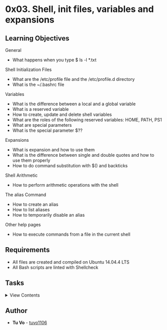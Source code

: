 # 0x03. Shell, init files, variables and expansions

## Learning Objectives

General

- What happens when you type \$ ls -l \*.txt

Shell Initialization Files

- What are the /etc/profile file and the /etc/profile.d directory
- What is the ~/.bashrc file

Variables

- What is the difference between a local and a global variable
- What is a reserved variable
- How to create, update and delete shell variables
- What are the roles of the following reserved variables: HOME, PATH, PS1
- What are special parameters
- What is the special parameter \$??

Expansions

- What is expansion and how to use them
- What is the difference between single and double quotes and how to use them properly
- How to do command substitution with \$() and backticks

Shell Arithmetic

- How to perform arithmetic operations with the shell

The alias Command

- How to create an alias
- How to list aliases
- How to temporarily disable an alias

Other help pages

- How to execute commands from a file in the current shell

## Requirements

- All files are created and compiled on Ubuntu 14.04.4 LTS
- All Bash scripts are linted with Shellcheck

## Tasks

<details>
<summary>View Contents</summary>

### [0. o](./0-alias)

- Create a script that creates an alias.
  - Name: ls
  - Value: rm \*

```
julien@ubuntu:/tmp/0x03$ ls
0-alias  file1  file2
julien@ubuntu:/tmp/0x03$ source ./0-alias
julien@ubuntu:/tmp/0x03$ ls
julien@ubuntu:/tmp/0x03$ \ls
```

### [1. Hello you](./1-hello_you)

- Create a script that prints hello user, where user is the current Linux user.

```
julien@ubuntu:/tmp/0x03$ id
uid=1000(julien) gid=1000(julien) groups=1000(julien),4(adm),24(cdrom),27(sudo),30(dip),46(plugdev),113(lpadmin),128(sambashare)
julien@ubuntu:/tmp/0x03$ ./1-hello_you
hello julien
```

### [2. The path to success is to take massive, determined action](./2-path)

- Add /action to the PATH.
  /action should be the last directory the shell looks into when looking for a program.

```
julien@ubuntu:/tmp/0x03$ echo $PATH
/home/julien/bin:/home/julien/.local/bin:/usr/local/sbin:/usr/local/bin:/usr/sbin:/usr/bin:/sbin:/bin:/usr/games:/usr/local/games:/snap/bin
julien@ubuntu:/tmp/0x03$ source ./2-path
julien@ubuntu:/tmp/0x03$ echo $PATH
/home/julien/bin:/home/julien/.local/bin:/usr/local/sbin:/usr/local/bin:/usr/sbin:/usr/bin:/sbin:/bin:/usr/games:/usr/local/games:/snap/bin:/action
```

### [3. If the path be beautiful, let us not ask where it leads](./3-paths)

- Create a script that counts the number of directories in the PATH.

```
julien@ubuntu:/tmp/0x03$ echo $PATH
/home/julien/bin:/home/julien/.local/bin:/usr/local/sbin:/usr/local/bin:/usr/sbin:/usr/bin:/sbin:/bin:/usr/games:/usr/local/games:/snap/bin
julien@ubuntu:/tmp/0x03$ . ./3-paths
11
julien@ubuntu:/tmp/0x03$ PATH=/home/julien/bin:/home/julien/.local/bin:/usr/local/sbin:/usr/local/bin:/usr/sbin:/usr/bin:/sbin:/bin:/usr/games:/usr/local/games:/snap/bin:::::/hello
julien@ubuntu:/tmp/0x03$ . ./3-paths
12
```

### [4. Global variables](./4-global_variables)

- Create a script that lists environment variables.

```
julien@ubuntu:/tmp/0x03$ source ./4-global_variables
CC=gcc
CDPATH=.:~:/usr/local:/usr:/
CFLAGS=-O2 -fomit-frame-pointer
COLORTERM=gnome-terminal
CXXFLAGS=-O2 -fomit-frame-pointer
DISPLAY=:0
DOMAIN=hq.garrels.be
e=
TOR=vi
FCEDIT=vi
FIGNORE=.o:~
G_BROKEN_FILENAMES=1
GDK_USE_XFT=1
GDMSESSION=Default
GNOME_DESKTOP_SESSION_ID=Default
GTK_RC_FILES=/etc/gtk/gtkrc:/nethome/franky/.gtkrc-1.2-gnome2
GWMCOLOR=darkgreen
GWMTERM=xterm
HISTFILESIZE=5000
history_control=ignoredups
HISTSIZE=2000
HOME=/nethome/franky
HOSTNAME=octarine.hq.garrels.be
INPUTRC=/etc/inputrc
IRCNAME=franky
JAVA_HOME=/usr/java/j2sdk1.4.0
LANG=en_US
LDFLAGS=-s
LD_LIBRARY_PATH=/usr/lib/mozilla:/usr/lib/mozilla/plugins
LESSCHARSET=latin1
LESS=-edfMQ
LESSOPEN=|/usr/bin/lesspipe.sh %s
LEX=flex
LOCAL_MACHINE=octarine
LOGNAME=franky
[...]
```

### [5. Local variables](./5-local_variables)

- Create a script that lists all local variables and environment variables, and functions.

```
julien@ubuntu:/tmp/0x03$ . ./5-local_variables
BASH=/bin/bash
BASHOPTS=checkwinsize:cmdhist:complete_fullquote:expand_aliases:extglob:extquote:force_fignore:histappend:interactive_comments:progcomp:promptvars:sourcepath
BASH_ALIASES=()
BASH_ARGC=()
BASH_ARGV=()
BASH_CMDS=()
BASH_COMPLETION_COMPAT_DIR=/etc/bash_completion.d
BASH_LINENO=()
BASH_REMATCH=()
BASH_SOURCE=()
BASH_VERSINFO=([0]="4" [1]="3" [2]="46" [3]="1" [4]="release" [5]="x86_64-pc-linux-gnu")
BASH_VERSION='4.3.46(1)-release'
CLUTTER_IM_MODULE=xim
COLUMNS=133
COMPIZ_CONFIG_PROFILE=ubuntu
COMP_WORDBREAKS=$' \t\n"\'><=;|&(:'
DBUS_SESSION_BUS_ADDRESS=unix:abstract=/tmp/dbus-Fg27Lr20bq
DEFAULTS_PATH=/usr/share/gconf/ubuntu.default.path
DESKTOP_SESSION=ubuntu
[...]
```

### [6. Local variable](./6-create_local_variable)

- Create a script that creates a new local variable.
  - Name: BETTY
  - Value: Holberton

### [7. Global variable](./7-create_global_variable)

- Create a script that creates a new global variable.
  - Name: HOLBERTON
  - Value: Betty

### [8. Every addition to true knowledge is an addition to human power](./8-true_knowledge)

- Write a script that prints the result of the addition of 128 with the value stored in the environment variable TRUEKNOWLEDGE, followed by a new line.

```
julien@production-503e7013:~$ export TRUEKNOWLEDGE=1209
julien@production-503e7013:~$ ./8-true_knowledge | cat -e
1337$
```

### [9. Divide and rule](./9-divide_and_rule)

- Write a script that prints the result of POWER divided by DIVIDE, followed by a new line.
  - POWER and DIVIDE are environment variables

```
julien@production-503e7013:~$ export POWER=42784
julien@production-503e7013:~$ export DIVIDE=32
julien@production-503e7013:~$ ./9-divide_and_rule | cat -e
1337$
```

### [10. Love is anterior to life, posterior to death, initial of creation, and the exponent of breath](./10-love_exponent_breath)

- Write a script that displays the result of BREATH to the power LOVE
  - BREATH and LOVE are environment variables
  - The script should display the result, followed by a new line

```
julien@production-503e7013:~/$ export BREATH=4
julien@production-503e7013:~/$ export LOVE=3
julien@production-503e7013:~/$ ./10-love_exponent_breath
64
```

### [11. There are 10 types of people in the world -- Those who understand binary, and those who don't](./11-binary_to_decimal)

- Write a script that converts a number from base 2 to base 10.
  - The number in base 2 is stored in the environment variable BINARY
  - The script should display the number in base 10, followed by a new line

```
julien@production-503e7013:~/$ export BINARY=10100111001
julien@production-503e7013:~/$ ./11-binary_to_decimal
1337
```

### [12. Combination](./12-combinations)

- Create a script that prints all possible combinations of two letters, except oo.
  - Letters are lower cases, from a to z
  - One combination per line
  - The output should be alpha ordered, starting with aa
  - Do not print oo
  - Your script file should contain maximum 64 characters

```
julien@ubuntu:/tmp/0x03$ echo $((26 ** 2 -1))
675
julien@ubuntu:/tmp/0x03$ ./12-combinations | wc -l
675
julien@ubuntu:/tmp/0x03$
julien@ubuntu:/tmp/0x03$ ./12-combinations | tail -303 | head -10
oi
oj
ok
ol
om
on
op
oq
or
os
```

### [13. Floats](./13-print_float)

- Write a script that prints a number with two decimal places.
  - The number will be stored in the environment variable NUM.

```
ubuntu@ip-172-31-63-244:~/0x03$ export NUM=0
ubuntu@ip-172-31-63-244:~/0x03$ ./13-print_float
0.00
ubuntu@ip-172-31-63-244:~/0x03$ export NUM=98
ubuntu@ip-172-31-63-244:~/0x03$ ./13-print_float
98.00
ubuntu@ip-172-31-63-244:~/0x03$ export NUM=3.14159265359
ubuntu@ip-172-31-63-244:~/0x03$ ./13-print_float
3.14
```

### [14. Decimal to Hexadecimal](./14-decimal_to_hexadecimal)

- Write a script that converts a number from base 10 to base 16.
  - The number in base 10 is stored in the environment variable DECIMAL
  - The script should display the number in base 16, followed by a new line

```
julien@production-503e7013:~/$ export DECIMAL=16
julien@production-503e7013:~/$ ./14-decimal_to_hexadecimal
10
julien@production-503e7013:~/$ export DECIMAL=1337
julien@production-503e7013:~/$ ./14-decimal_to_hexadecimal | cat -e
539$
julien@production-503e7013:~/$ export DECIMAL=15
julien@production-503e7013:~/$ ./14-decimal_to_hexadecimal | cat -e
f$
```

### [15. What happens when you type ls \*.c](https://medium.com/@tuvo1106/what-happens-when-you-type-ls-c-dd83bd1311b7)

- Write a blog post describing step by step what happens when you type ls \*.c and hit Enter in your shell.
  Try to explain every step you know of, and give examples. A total beginner should understand what you have written.

### [16. What is the difference between a hard link and a symbolic link?](https://medium.com/@tuvo1106/what-is-the-difference-between-a-hard-link-and-a-symbolic-link-7b1e256a313c)

- Write a blog post explaining what are hard and symbolic links on Linux, how to create them, and what is the difference between the two. Use examples to illustrate.

### [17. Everyone is a proponent of strong encryption](./100-rot13)

- Write a script that encodes and decodes text using the rot13 encryption. Assume ASCII.

```
julien@production-503e7013:~/shell/fun_with_the_shell$ cat quote
"Everyone is a proponent of strong encryption."
- Dorothy E. Denning
julien@production-503e7013:~/shell/fun_with_the_shell$ ./100-rot13 < quote
"Rirelbar vf n cebcbarag bs fgebat rapelcgvba."
- Qbebgul R. Qraavat
```

### [18. The eggs of the brood need to be an odd number](./101-odd)

- Write a script that prints every other line from the input, starting with the first line.

```
ubuntu@ip-172-31-63-244:/$ \ls -1
bin
boot
dev
etc
home
initrd.img
lib
lib32
lib64
libx32
lost+found
media
mnt
opt
proc
root
run
sbin
srv
sys
t
#t#
t~
tmp
usr
var
vmlinuz
whoareyou
ubuntu@ip-172-31-63-244:/$ \ls -1 | ./101-odd
bin
dev
home
lib
lib64
lost+found
mnt
proc
run
srv
t
t~
usr
vmlinuz
```

### [19. I'm an instant star. Just add water and stir.](./102-water_and_stir)

- Write a shell script that adds the two numbers stored in the environment variables WATER and STIR and prints the result.
  - WATER is in base water
  - STIR is in base stir.
  - The result should be in base behlnort

```
julien@production-503e7013:~$ export WATER="ewwatratewa"
julien@production-503e7013:~$ export STIR="ti.itirtrtr"
julien@production-503e7013:~$ ./102-water_and_stir
holberton
```

</details>

## Author

- **Tu Vo** - [tuvo1106](https://github.com/tuvo1106)
